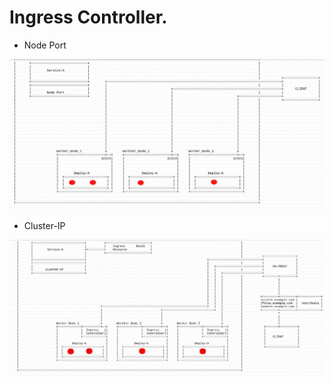 # Ingress Controller.

* Node Port

![Image ipa](https://github.com/NileshChandekar/kubernetes_101/blob/master/images/11112.png)

* Cluster-IP

![Image ipa](https://github.com/NileshChandekar/kubernetes_101/blob/master/images/11111.png)
